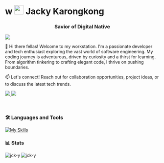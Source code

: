 <!-- # <img width="30" src="https://cdn3.emoji.gg/emojis/84541-meat.gif"> Jacky Karongkong -->
<!-- # <img width="30" src="https://cdn3.emoji.gg/emojis/46910-na-crownowner.png"> Jacky Karongkong -->

<h1 align="left">w
  <img width="30" src="https://cdn3.emoji.gg/emojis/84541-meat.gif">
  Jacky Karongkong</h1>

<h3 align="center">Savior of Digital Native</h3>
<!-- <img style="margin-left: 20px" align="right" width="400" src="https://github.com/jck-y/Profile/issues/1#issue-3365926319" alt="Millenium Falcon"> -->

<img src="https://user-images.githubusercontent.com/22107794/139580686-887df369-edb8-4bc8-b607-4fbf6d7e4866.gif">

👋 Hi there fellas! Welcome to my workstation. I'm a passionate developer and tech enthusiast exploring the vast world of software engineering. My coding journey is adventurous, driven by curiosity and a thirst for learning. From algorithm tinkering to crafting elegant code, I thrive on pushing boundaries.

📫 Let's connect! Reach out for collaboration opportunities, project ideas, or to discuss the latest tech trends.
<div align="left"> 
  <a href="mailto:j13karongkong@gmail.com">
    <img src="https://img.shields.io/badge/Gmail-333333?style=for-the-badge&logo=gmail&logoColor=red" />
  </a>
  <a href="https://www.linkedin.com/in/jacky-karongkong-70a896293/" target="_blank">
    <img src="https://img.shields.io/badge/LinkedIn-0077B5?style=for-the-badge&logo=linkedin&logoColor=white" target="_blank" />
  </a>
  <!--
  <a href="https://salesp07.github.io" target="_blank">
     <img src="https://img.shields.io/badge/Portfolio-FF5722?style=for-the-badge&logo=todoist&logoColor=white" target="_blank" />
  </a>
  -->
</div>
<br>

#

### 🛠️ Languages and Tools
[![My Skills](https://skillicons.dev/icons?i=html,css,js,react,tailwind,nodejs,express,mysql,postgres,mongodb,postman,figma,gcp)](https://skillicons.dev)
<br>


### 📊 Stats

<p><img align="left" src="https://github-readme-stats.vercel.app/api?username=jck-y&show_icons=true&theme=tokyonight&locale=en" alt="jck-y" /></p>

<p><img align="left" src="https://github-readme-stats.vercel.app/api/top-langs?username=jck-y&show_icons=true&theme=tokyonight&locale=en&layout=compact" alt="jck-y" /></p>

<!--
<img align="left" alt="HTML" width="40px" style="padding-right: 100px" src="https://cdn.jsdelivr.net/gh/devicons/devicon@latest/icons/html5/html5-original.svg" />
<img align="left" alt="HTML" width="40px" style="padding-right: 100px" src="https://cdn.jsdelivr.net/gh/devicons/devicon@latest/icons/css3/css3-original.svg" />
<img align="left" alt="HTML" width="40px" style="padding-right: 100px" src="https://cdn.jsdelivr.net/gh/devicons/devicon@latest/icons/javascript/javascript-original.svg" />
<img align="left" alt="HTML" width="40px" style="padding-right: 10px" src="https://cdn.jsdelivr.net/gh/devicons/devicon@latest/icons/react/react-original.svg" />
<img align="left" alt="HTML" width="40px" style="padding-right: 10px" src="https://cdn.jsdelivr.net/gh/devicons/devicon@latest/icons/tailwindcss/tailwindcss-original.svg" />
<img align="left" alt="HTML" width="50px" style="padding-right: 10px" src="https://cdn.jsdelivr.net/gh/devicons/devicon@latest/icons/mongodb/mongodb-original-wordmark.svg" />          
<img align="left" alt="HTML" width="45px" style="padding-right: 10px"   src="https://cdn.jsdelivr.net/gh/devicons/devicon@latest/icons/mysql/mysql-original-wordmark.svg" />
<img align="left" alt="HTML" width="40px" style="padding-right: 10px" src="https://cdn.jsdelivr.net/gh/devicons/devicon@latest/icons/nodejs/nodejs-original-wordmark.svg" />
<img align="left" alt="HTML" width="40px" style="padding-right: 10px" src="https://cdn.jsdelivr.net/gh/devicons/devicon@latest/icons/express/express-original.svg" />         
<img align="left" alt="HTML" width="35px" style="padding-right: 10px" src="https://cdn.jsdelivr.net/gh/devicons/devicon@latest/icons/figma/figma-original.svg" />
-->
